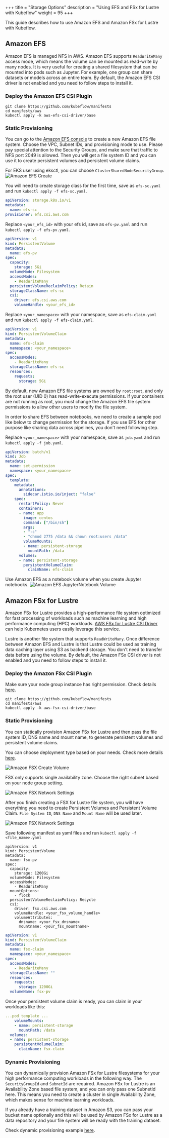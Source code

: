 +++
title = "Storage Options"
description = "Using EFS and FSx for Lustre with Kubeflow"
weight = 95
+++

This guide describes how to use Amazon EFS and Amazon FSx for Lustre with Kubeflow.


## Amazon EFS

Amazon EFS is managed NFS in AWS. Amazon EFS supports `ReadWriteMany` access mode, which means the volume can be mounted as read-write by many nodes. It is very useful for creating a shared filesystem that can be mounted into pods such as Jupyter. For example, one group can share datasets or models across an entire team.
By default, the Amazon EFS CSI driver is not enabled and you need to follow steps to install it.

### Deploy the Amazon EFS CSI Plugin

```shell
git clone https://github.com/kubeflow/manifests
cd manifests/aws
kubectl apply -k aws-efs-csi-driver/base
```

### Static Provisioning

You can go to the [Amazon EFS console](https://us-west-2.console.aws.amazon.com/efs/home) to create a new Amazon EFS file system. Choose the VPC, Subnet IDs, and provisioning mode to use.
Please pay special attention to the Security Groups, and make sure that traffic to NFS port 2049 is allowed.
Then you will get a file system ID and you can use it to create persistent volumes and persistent volume claims.

For EKS user using eksctl, you can choose `ClusterSharedNodeSecurityGroup`.
<img src="/docs/images/aws/efs-create.png"
  alt="Amazon EFS Create"
  class="mt-3 mb-3 border border-info rounded">


You will need to create storage class for the first time, save as `efs-sc.yaml` and run `kubectl apply -f efs-sc.yaml`.
```yaml
apiVersion: storage.k8s.io/v1
metadata:
  name: efs-sc
provisioner: efs.csi.aws.com
```

Replace `<your_efs_id>` with your efs id, save as `efs-pv.yaml` and run `kubectl apply -f efs-pv.yaml`.
```yaml
apiVersion: v1
kind: PersistentVolume
metadata:
  name: efs-pv
spec:
  capacity:
    storage: 5Gi
  volumeMode: Filesystem
  accessModes:
    - ReadWriteMany
  persistentVolumeReclaimPolicy: Retain
  storageClassName: efs-sc
  csi:
    driver: efs.csi.aws.com
    volumeHandle: <your_efs_id>
```

Replace `<your_namespace>` with your namespace, save as `efs-claim.yaml` and run `kubectl apply -f efs-claim.yaml`.

```yaml
apiVersion: v1
kind: PersistentVolumeClaim
metadata:
  name: efs-claim
  namespace: <your_namespace>
spec:
  accessModes:
    - ReadWriteMany
  storageClassName: efs-sc
  resources:
    requests:
      storage: 5Gi
```

By default, new Amazon EFS file systems are owned by `root:root`, and only the root user (UID 0) has read-write-execute permissions. If your containers are not running as root, you must change the Amazon EFS file system permissions to allow other users to modify the file system.

In order to share EFS between notebooks, we need to create a sample pod like below to change permission for the storage. If you use EFS for other purpose like sharing data across pipelines, you don't need following step.

Replace `<your_namespace>` with your namespace, save as `job.yaml` and run `kubectl apply -f job.yaml`.

```yaml
apiVersion: batch/v1
kind: Job
metadata:
  name: set-permission
  namespace: <your_namespace>
spec:
  template:
    metadata:
      annotations:
        sidecar.istio.io/inject: "false"
    spec:
      restartPolicy: Never
      containers:
      - name: app
        image: centos
        command: ["/bin/sh"]
        args:
        - "-c"
        - "chmod 2775 /data && chown root:users /data"
        volumeMounts:
        - name: persistent-storage
          mountPath: /data
      volumes:
      - name: persistent-storage
        persistentVolumeClaim:
          claimName: efs-claim
```

Use Amazon EFS as a notebook volume when you create Jupyter notebooks.
<img src="/docs/images/aws/efs-volume.png"
  alt="Amazon EFS JupyterNotebook Volume"
  class="mt-3 mb-3 border border-info rounded">


## Amazon FSx for Lustre

Amazon FSx for Lustre provides a high-performance file system optimized for fast processing of workloads such as machine learning and high performance computing (HPC) workloads. [AWS FSx for Lustre CSI Driver](https://github.com/kubernetes-sigs/aws-fsx-csi-driver) can help Kubernetes users easily leverage this service.

Lustre is another file system that supports `ReadWriteMany`. Once difference between Amazon EFS and Lustre is that Lustre could be used as training data caching layer using S3 as backend storage. You don't need to transfer data before using the volume. By default, the Amazon FSx CSI driver is not enabled and you need to follow steps to install it.

### Deploy the Amazon FSx CSI Plugin

Make sure your node group instance has right permission. Check details [here](https://github.com/kubernetes-sigs/aws-fsx-csi-driver#set-up-driver-permission).

```shell
git clone https://github.com/kubeflow/manifests
cd manifests/aws
kubectl apply -k aws-fsx-csi-driver/base
```

### Static Provisioning

You can statically provision Amazon FSx for Lustre and then pass the file system ID, DNS name and mount name, to generate persistent volumes and persistent volume claims.

You can choose deployment type based on your needs. Check more details [here](https://docs.aws.amazon.com/fsx/latest/LustreGuide/using-fsx-lustre.html).

<img src="/docs/images/aws/fsx-create.png"
  alt="Amazon FSX Create Volume"
  class="mt-3 mb-3 border border-info rounded">

FSX only supports single availability zone. Choose the right subnet based on your node group setting.

<img src="/docs/images/aws/fsx-network.png"
  alt="Amazon FSX Network Settings"
  class="mt-3 mb-3 border border-info rounded">

After you finish creating a FSX for Lustre file system, you will have everything you need to create Persistent Volumes and Persistent Volume Claim. `File System ID`, `DNS Name` and `Mount Name` will be used later.

<img src="/docs/images/aws/fsx-assets.png"
  alt="Amazon FSX Network Settings"
  class="mt-3 mb-3 border border-info rounded">

Save following manifest as yaml files and run `kubectl apply -f <file_name>.yaml`

```
apiVersion: v1
kind: PersistentVolume
metadata:
  name: fsx-pv
spec:
  capacity:
    storage: 1200Gi
  volumeMode: Filesystem
  accessModes:
    - ReadWriteMany
  mountOptions:
    - flock
  persistentVolumeReclaimPolicy: Recycle
  csi:
    driver: fsx.csi.aws.com
    volumeHandle: <your_fsx_volume_handle>
    volumeAttributes:
      dnsname: <your_fsx_dnsname>
      mountname: <your_fsx_mountname>
```

```yaml
apiVersion: v1
kind: PersistentVolumeClaim
metadata:
  name: fsx-claim
  namespace: <your_namespace>
spec:
  accessModes:
    - ReadWriteMany
  storageClassName: ""
  resources:
    requests:
      storage: 1200Gi
  volumeName: fsx-pv
```

Once your persistent volume claim is ready, you can claim in your workloads like this:

```yaml
...pod template ...
    volumeMounts:
    - name: persistent-storage
      mountPath: /data
  volumes:
  - name: persistent-storage
    persistentVolumeClaim:
      claimName: fsx-claim
```


### Dynamic Provisioning

You can dynamically provision Amazon FSx for Lustre filesystems for your high performance computing workloads in the following way. The `SecurityGroupId` and `SubnetId` are required. Amazon FSx for Lustre is an Availability Zone based file system, and you can only pass one SubnetId here. This means you need to create a cluster in single Availability Zone, which makes sense for machine learning workloads.

If you already have a training dataset in Amazon S3, you can pass your bucket name optionally and this will be used by Amazon FSx for Lustre as a data repository and your file system will be ready with the training dataset.

Check dynamic provisioning example [here](https://github.com/kubernetes-sigs/aws-fsx-csi-driver/tree/master/examples/kubernetes/dynamic_provisioning).

